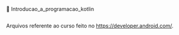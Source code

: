 📂 Introducao_a_programacao_kotlin
##
Arquivos referente ao curso feito no https://developer.android.com/. 
